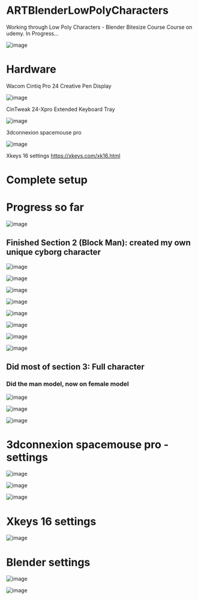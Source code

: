 # ARTBlenderLowPolyCharacters
Working through Low Poly Characters - Blender Bitesize Course Course on udemy. In Progress... 


![image](https://user-images.githubusercontent.com/3318539/183343673-c0432873-21eb-470f-8dd8-e219b48be4ae.png)

# Hardware

Wacom Cintiq Pro 24 Creative Pen Display

![image](https://user-images.githubusercontent.com/3318539/183345064-5268b517-ed25-4dbe-8e40-6ad9d1f13bae.png)


CinTweak 24-Xpro Extended Keyboard Tray

![image](https://user-images.githubusercontent.com/3318539/183345096-dce3c030-030a-4c99-8c79-cc256eaeed6a.png)


3dconnexion spacemouse pro

![image](https://user-images.githubusercontent.com/3318539/183345164-c9772b91-69ef-4f6d-8fc4-b70fbbd7c5a4.png)


Xkeys 16 settings
https://xkeys.com/xk16.html



# Complete setup



# Progress so far

![image](https://user-images.githubusercontent.com/3318539/183344352-5f8ae200-cb4f-4e6d-902e-4a091f3802e4.png)

## Finished Section 2 (Block Man): created my own unique cyborg character

![image](https://user-images.githubusercontent.com/3318539/183577160-6084982c-9c0e-40ed-af2f-531671b3883e.png)

![image](https://user-images.githubusercontent.com/3318539/183577175-b50673f5-8c68-4338-91be-8cafbe9c2fb5.png)

![image](https://user-images.githubusercontent.com/3318539/183577199-9346aa42-8d47-4547-9ea9-1fc1da7cd16b.png)

![image](https://user-images.githubusercontent.com/3318539/183577216-fbee261d-2b52-44b1-82a9-9725ef765e1e.png)

![image](https://user-images.githubusercontent.com/3318539/183577568-26a504b5-3c88-43dc-9972-4666de835d22.png)

![image](https://user-images.githubusercontent.com/3318539/183577593-ae304ecb-2e5c-42f0-b756-b55d370bed22.png)

![image](https://user-images.githubusercontent.com/3318539/183577644-12137c71-8e61-413c-aaa1-2d156621721b.png)

![image](https://user-images.githubusercontent.com/3318539/183577677-1f30e23c-c6bb-4c85-9a9a-1a65da2022f6.png)



## Did most of section 3: Full character

### Did the man model, now on female model

![image](https://user-images.githubusercontent.com/3318539/184578543-bd002474-d763-401d-a2f5-e577a2bc91b3.png)


![image](https://user-images.githubusercontent.com/3318539/184578648-aebd4f48-9634-4efd-9d58-508de55455e7.png)


![image](https://user-images.githubusercontent.com/3318539/184578680-ad3e496b-3267-4877-a402-9884b6ea67e8.png)





# 3dconnexion spacemouse pro - settings

![image](https://user-images.githubusercontent.com/3318539/183344552-4ee0db6b-ad14-451d-b23f-3a93fdf8f7a3.png)

![image](https://user-images.githubusercontent.com/3318539/183344579-36743785-ff14-4ecc-ae3c-c5cf049c2de0.png)

![image](https://user-images.githubusercontent.com/3318539/184582181-9d4bafcf-368d-41be-873f-d9c2ee60beb8.png)




# Xkeys 16 settings

![image](https://user-images.githubusercontent.com/3318539/184582574-0e3a111e-ebb7-4dd0-82b9-a5558364fce0.png)



# Blender settings

![image](https://user-images.githubusercontent.com/3318539/183345954-fb59a5fa-fdba-4ea0-99d1-53187204888e.png)

![image](https://user-images.githubusercontent.com/3318539/183345981-03ef2a63-1cba-44d1-8a06-f6de72df3add.png)








